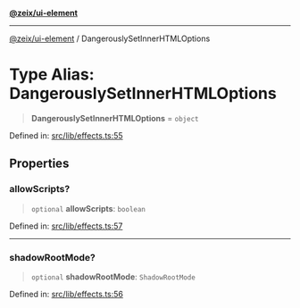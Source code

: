 [**@zeix/ui-element**](../README.md)

***

[@zeix/ui-element](../globals.md) / DangerouslySetInnerHTMLOptions

# Type Alias: DangerouslySetInnerHTMLOptions

> **DangerouslySetInnerHTMLOptions** = `object`

Defined in: [src/lib/effects.ts:55](https://github.com/zeixcom/ui-element/blob/2605753812ae73569ed9fdbb08b86e62a74ff14d/src/lib/effects.ts#L55)

## Properties

### allowScripts?

> `optional` **allowScripts**: `boolean`

Defined in: [src/lib/effects.ts:57](https://github.com/zeixcom/ui-element/blob/2605753812ae73569ed9fdbb08b86e62a74ff14d/src/lib/effects.ts#L57)

***

### shadowRootMode?

> `optional` **shadowRootMode**: `ShadowRootMode`

Defined in: [src/lib/effects.ts:56](https://github.com/zeixcom/ui-element/blob/2605753812ae73569ed9fdbb08b86e62a74ff14d/src/lib/effects.ts#L56)
